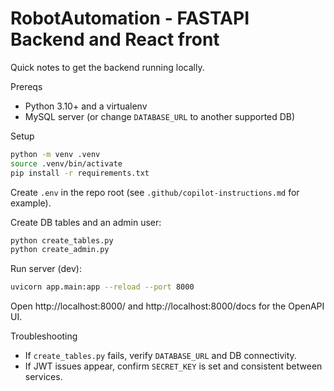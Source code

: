 # RobotAutomation - FASTAPI Backend and React front

Quick notes to get the backend running locally.

Prereqs

- Python 3.10+ and a virtualenv
- MySQL server (or change `DATABASE_URL` to another supported DB)

Setup

```bash
python -m venv .venv
source .venv/bin/activate
pip install -r requirements.txt
```

Create `.env` in the repo root (see `.github/copilot-instructions.md` for example).

Create DB tables and an admin user:

```bash
python create_tables.py
python create_admin.py
```

Run server (dev):

```bash
uvicorn app.main:app --reload --port 8000
```

Open http://localhost:8000/ and http://localhost:8000/docs for the OpenAPI UI.

Troubleshooting

- If `create_tables.py` fails, verify `DATABASE_URL` and DB connectivity.
- If JWT issues appear, confirm `SECRET_KEY` is set and consistent between services.
